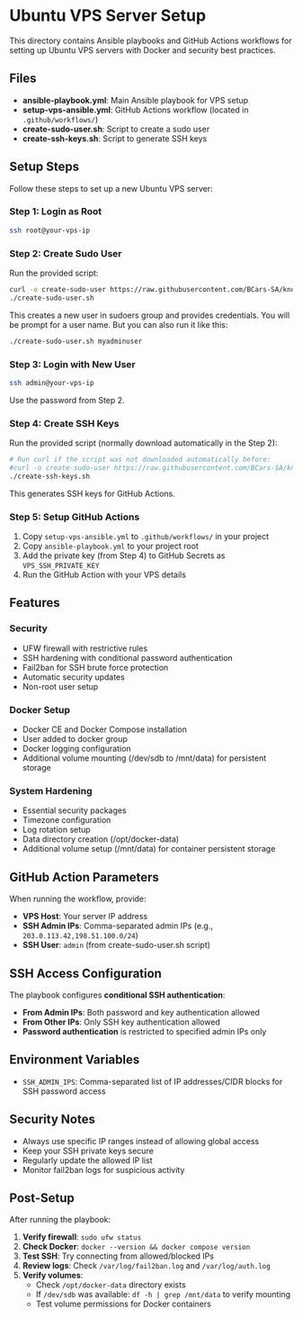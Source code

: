 # Ubuntu VPS Server Setup

This directory contains Ansible playbooks and GitHub Actions workflows for setting up Ubuntu VPS servers with Docker and security best practices.

## Files

- **ansible-playbook.yml**: Main Ansible playbook for VPS setup
- **setup-vps-ansible.yml**: GitHub Actions workflow (located in `.github/workflows/`)
- **create-sudo-user.sh**: Script to create a sudo user
- **create-ssh-keys.sh**: Script to generate SSH keys

## Setup Steps

Follow these steps to set up a new Ubuntu VPS server:

### Step 1: Login as Root
```bash
ssh root@your-vps-ip
```

### Step 2: Create Sudo User
Run the provided script:
```bash
curl -o create-sudo-user https://raw.githubusercontent.com/BCars-SA/knowledge/main/vps/setup-ubuntu/create-sudo-user.sh
./create-sudo-user.sh
```
This creates a new user in sudoers group and provides credentials.
You will be prompt for a user name.
But you can also run it like this:
```bash
./create-sudo-user.sh myadminuser
```

### Step 3: Login with New User
```bash
ssh admin@your-vps-ip
```
Use the password from Step 2.

### Step 4: Create SSH Keys
Run the provided script (normally download automatically in the Step 2):
```bash
# Run curl if the script was not downloaded automatically before:
#curl -o create-sudo-user https://raw.githubusercontent.com/BCars-SA/knowledge/main/vps/setup-ubuntu/create-ssh-keys.sh
./create-ssh-keys.sh
```
This generates SSH keys for GitHub Actions.

### Step 5: Setup GitHub Actions
1. Copy `setup-vps-ansible.yml` to `.github/workflows/` in your project
2. Copy `ansible-playbook.yml` to your project root
3. Add the private key (from Step 4) to GitHub Secrets as `VPS_SSH_PRIVATE_KEY`
4. Run the GitHub Action with your VPS details

## Features

### Security
- UFW firewall with restrictive rules
- SSH hardening with conditional password authentication
- Fail2ban for SSH brute force protection
- Automatic security updates
- Non-root user setup

### Docker Setup
- Docker CE and Docker Compose installation
- User added to docker group
- Docker logging configuration
- Additional volume mounting (/dev/sdb to /mnt/data) for persistent storage

### System Hardening
- Essential security packages
- Timezone configuration
- Log rotation setup
- Data directory creation (/opt/docker-data)
- Additional volume setup (/mnt/data) for container persistent storage

## GitHub Action Parameters

When running the workflow, provide:
- **VPS Host**: Your server IP address
- **SSH Admin IPs**: Comma-separated admin IPs (e.g., `203.0.113.42,198.51.100.0/24`)
- **SSH User**: `admin` (from create-sudo-user.sh script)

## SSH Access Configuration

The playbook configures **conditional SSH authentication**:

- **From Admin IPs**: Both password and key authentication allowed
- **From Other IPs**: Only SSH key authentication allowed
- **Password authentication** is restricted to specified admin IPs only

## Environment Variables

- `SSH_ADMIN_IPS`: Comma-separated list of IP addresses/CIDR blocks for SSH password access

## Security Notes

- Always use specific IP ranges instead of allowing global access
- Keep your SSH private keys secure
- Regularly update the allowed IP list
- Monitor fail2ban logs for suspicious activity

## Post-Setup

After running the playbook:

1. **Verify firewall**: `sudo ufw status`
2. **Check Docker**: `docker --version && docker compose version`  
3. **Test SSH**: Try connecting from allowed/blocked IPs
4. **Review logs**: Check `/var/log/fail2ban.log` and `/var/log/auth.log`
5. **Verify volumes**: 
   - Check `/opt/docker-data` directory exists
   - If `/dev/sdb` was available: `df -h | grep /mnt/data` to verify mounting
   - Test volume permissions for Docker containers
